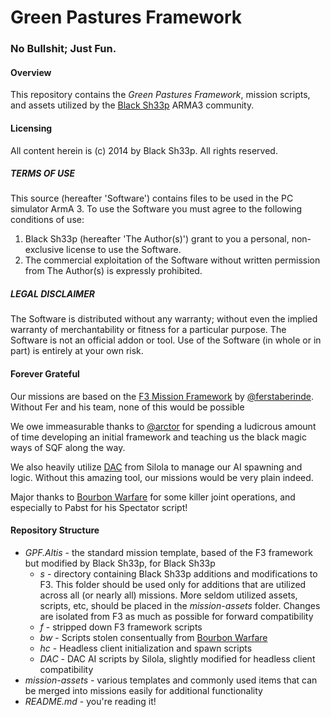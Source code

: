 Green Pastures Framework
==========

### No Bullshit; Just Fun.

#### Overview
This repository contains the *Green Pastures Framework*, mission scripts, and assets utilized by
the [Black Sh33p](http://blacksh33p.net/aboutus/) ARMA3 community.

#### Licensing
All content herein is (c) 2014 by Black Sh33p. All rights reserved.

##### TERMS OF USE
This source (hereafter 'Software') contains files to be used in the
PC simulator ArmA 3. To use the Software you must agree to the following
conditions of use:

1. Black Sh33p (hereafter 'The Author(s)') grant to you a personal, non-exclusive license to use the Software.
2. The commercial exploitation of the Software without written permission
	from The Author(s) is expressly prohibited.

##### LEGAL DISCLAIMER
The Software is distributed without any warranty; without even the implied
warranty of merchantability or fitness for a particular purpose. The
Software is not an official addon or tool. Use of the Software
(in whole or in part) is entirely at your own risk.

#### Forever Grateful
Our missions are based on the [F3 Mission Framework](https://github.com/ferstaberinde/F3) by [@ferstaberinde](https://github.com/ferstaberinde). Without Fer and
his team, none of this would be possible

We owe immeasurable thanks to [@arctor](https://github.com/arctor) for spending a ludicrous
amount of time developing an initial framework and teaching us the black
magic ways of SQF along the way.

We also heavily utilize [DAC](http://forums.bistudio.com/showthread.php?176926-DAC-V3-1-(Dynamic-AI-Creator)-released&p=2677923&viewfull=1#post2677923) from Silola to manage our AI
spawning and logic. Without this amazing tool, our missions would be very plain indeed.

Major thanks to [Bourbon Warfare](http://www.bourbonwarfare.com/) for some killer joint operations, and especially to Pabst for his Spectator script!

#### Repository Structure
* *GPF.Altis* - the standard mission template, based of the F3 framework
	but modified by Black Sh33p, for Black Sh33p
  * *s* - directory containing Black Sh33p additions and modifications to F3.
	This folder should be used only for additions that are utilized across
	all (or nearly all) missions. More seldom utilized assets, scripts,
	etc, should be placed in the *mission-assets* folder.
	Changes are isolated from F3 as much as possible for forward compatibility
  * *f* - stripped down F3 framework scripts
  * *bw* - Scripts stolen consentually from [Bourbon Warfare](http://www.bourbonwarfare.com/)
  * *hc* - Headless client initialization and spawn scripts
  * *DAC* - DAC AI scripts by Silola, slightly modified for headless client compatibility
* *mission-assets* - various templates and commonly used items that can
	be merged into missions easily for additional functionality
* *README.md* - you're reading it!
